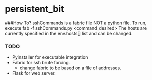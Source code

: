 # persistent_bit

###How To?
sshCommands is a fabric file NOT a python file. To run, execute fab -f sshCommands.py <command_desired>
The hosts are currently specified in the env.hosts[] list and can be changed.


### TODO
* Pyinstaller for executable integration
* Fabric for ssh brute forcing.
    * change fabric to be based on a file of addresses.
* Flask for web server.


